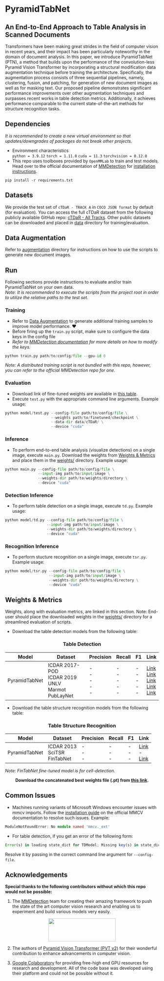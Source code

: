 # PyramidTabNet

## An End-to-End Approach to Table Analysis in Scanned Documents

Transformers have been making great strides in the field of computer vision in recent years, and their impact has been particularly noteworthy in the domain of document analysis. In this paper, we introduce PyramidTabNet (PTN), a method that builds upon the performance of the convolution-less Pyramid Vision Transformer by incorporating a structural modification data augmentation technique before training the architecture. Specifically, the augmentation process consists of three sequential pipelines, namely, clustering, fusion, and patching, for generation of new document images as well as for masking text. Our proposed pipeline demonstrates significant performance improvements over other augmentation techniques and surpasses recent works in table detection metrics. Additionally, it achieves performance comparable to the current state-of-the-art methods for structure recognition tasks.

## Dependencies

_It is recommended to create a new virtual environment so that updates/downgrades of packages do not break other projects._

- Environment characteristics
  <br/>`python = 3.9.12` `torch = 1.11.0` `cuda = 11.3` `torchvision = 0.12.0`
- This repo uses toolboxes provided by `OpenMMLab` to train and test models. Head over to the official documentation of [MMDetection](https://github.com/open-mmlab/mmdetection) for [installation instructions](https://mmdetection.readthedocs.io/en/latest/get_started.html#installation).

```
pip install -r requirements.txt
```

## Datasets

We provide the test set of `cTDaR - TRACK A` in `COCO JSON format` by default (for evaluation). You can access the full cTDaR dataset from the following publicly available GitHub repo: [cTDaR - All Tracks](https://github.com/cndplab-founder/ICDAR2019_cTDaR). Other public datasets can be downloaded and placed in [data](data/) directory for training/evaluation.

## Data Augmentation

Refer to [augmentation](augmentation/) directory for instructions on how to use the scripts to generate new document images.

## Run

Following sections provide instructions to evaluate and/or train PyramidTabNet on your own data.<br/>
_Note: It is recommended to execute the scripts from the project root in order to utilize the relative paths to the test set._

### Training

- Refer to [Data Augmentation](https://github.com/muhd-umer/PyramidTabNet/tree/main/detection/augmentation) to generate additional training samples to improve model performance. ❤️
- Before firing up the `train.py` script, make sure to configure the data keys in the config file
- _Refer to [MMDetection documentation](https://mmdetection.readthedocs.io/en/latest/2_new_data_model.html#train-with-customized-datasets) for more details on how to modify the keys._

```python
python train.py path/to/config/file --gpu-id 0
```

_Note: A distributed training script is not bundled with this repo, however, you can refer to the official MMDetection repo for one._

### Evaluation

- Download link of fine-tuned weights are available in [this table](https://github.com/muhd-umer/PyramidTabNet#table-detection).
- Execute `test.py` with the appropriate command line arguments. Example usage:

```python
python model/test.py --config-file path/to/config/file \
                     --weights path/to/finetuned/checkpoint \
                     --data-dir data/cTDaR/ \
                     --device "cuda"
```

### Inference

- To perform end-to-end table analysis (visualize detections) on a single image, execute `main.py`. Download the weights from [Weights & Metrics](#weights--metrics) and place them in the [weights/](weights/) directory. Example usage:

```python
python main.py --config-file path/to/config/file \
               --input-img path/to/input/image \
               --weights-dir path/to/weights/directory \
               --device "cuda"
```

### Detection Inference

- To perform table detection on a single image, execute `td.py`. Example usage:

```python
python model/td.py --config-file path/to/config/file \
                   --input-img path/to/input/image \
                   --weights-dir path/to/weights/directory \
                   --device "cuda"
```

### Recognition Inference

- To perform stucture recognition on a single image, execute `tsr.py`. Example usage:

```python
python model/tsr.py --config-file path/to/config/file \
                    --input-img path/to/input/image \
                    --weights-dir path/to/weights/directory \
                    --device "cuda"
```

## Weights & Metrics

Weights, along with evaluation metrics, are linked in this section. Note: End-user should place the downloaded weights in the [weights/](weights/) directory for a streamlined evaluation of scripts.

- Download the table detection models from the following table:
<div align="center">

### **Table Detection**

| <div align="center">Model</div> | <div align="center">Dataset</div> | <div align="center">Precision</div> | <div align="center">Recall</div> | <div align="center">F1</div> | <div align="center">Link</div> |
| --- | --- | --- | --- | --- | --- |
| PyramidTabNet | ICDAR 2017-POD <br> ICDAR 2019 <br> UNLV <br> Marmot <br> PubLayNet <br> | - <br> - <br> - <br> - <br> - | - <br> - <br> - <br> - <br> - | - <br> - <br> - <br> - <br> - | [Link]() <br> [Link]() <br> [Link]() <br> [Link]() <br> [Link]() |

</div>

- Download the table structure recognition models from the following table:
<div align="center">

### **Table Structure Recognition**

| <div align="center">Model</div> | <div align="center">Dataset</div> | <div align="center">Precision</div> | <div align="center">Recall</div> | <div align="center">F1</div> | <div align="center">Link</div> |
| --- | --- | --- | --- | --- | --- |
| PyramidTabNet | ICDAR 2013 <br> SciTSR <br> FinTabNet <br>| - <br> - <br> - <br> | - <br> - <br> - <br>| - <br> - <br> - <br>| [Link]() <br> - <br> [Link]() |

</div>

_Note: FinTabNet fine-tuned model is for cell-detection._

<div align="center">

**Download the concatenated best weights file (.pt) from [this link]().**

</div>

## Common Issues
- Machines running variants of Microsoft Windows encounter issues with mmcv imports. Follow the [installation guide](https://mmcv.readthedocs.io/en/latest/get_started/installation.html) on the official MMCV documentation to resolve such issues. Example:

```TypeScript
ModuleNotFoundError: No module named 'mmcv._ext'
```

- For table detection, if you get an error of the following form:

```TypeScript
Error(s) in loading state_dict for TDModel; Missing key(s) in state_dict
```

Resolve it by passing in the correct command line argument for `--config-file`.

## Acknowledgements

**Special thanks to the following contributors without which this repo would not be possible:**

1. The [MMDetection](https://github.com/open-mmlab/mmdetection) team for creating their amazing framework to push the state of the art computer vision research and enabling us to experiment and build various models very easily.
<p align="center">
   <a href="https://github.com/open-mmlab/mmdetection"><img width="220" height="75" src="https://raw.githubusercontent.com/open-mmlab/mmdetection/master/resources/mmdet-logo.png"/></a>
</p>

2. The authors of [Pyramid Vision Transformer (PVT v2)](https://arxiv.org/pdf/2106.13797.pdf) for their wonderful contribution to enhance advancements in computer vision.

3. [Google Colaboratory](https://github.com/googlecolab) for providing free-high end GPU resources for research and development. All of the code base was developed using their platform and could not be possible without it.
